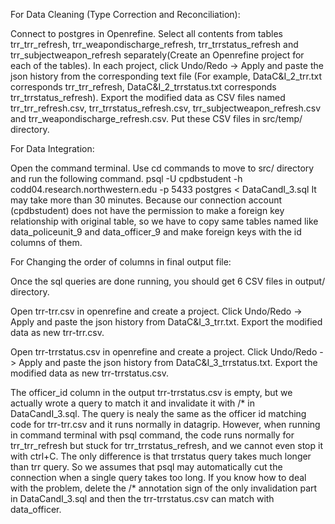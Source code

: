 For Data Cleaning (Type Correction and Reconciliation):

Connect to postgres in Openrefine.
Select all contents from tables trr_trr_refresh, trr_weapondischarge_refresh, trr_trrstatus_refresh and trr_subjectweapon_refresh separately(Create an Openrefine project for each of the tables).
In each project, click Undo/Redo -> Apply and paste the json history from the corresponding text file (For example, DataC&I_2_trr.txt corresponds trr_trr_refresh, DataC&I_2_trrstatus.txt corresponds trr_trrstatus_refresh).
Export the modified data as CSV files named trr_trr_refresh.csv, trr_trrstatus_refresh.csv, trr_subjectweapon_refresh.csv and trr_weapondischarge_refresh.csv. Put these CSV files in src/temp/ directory.


For Data Integration:

Open the command terminal. Use cd commands to move to src/ directory and run the following command.
psql -U cpdbstudent -h codd04.research.northwestern.edu -p 5433 postgres < DataCandI_3.sql
It may take more than 30 minutes.
Because our connection account (cpdbstudent)  does not have the permission to make a foreign key relationship with original table, so we have to copy same tables named like data_policeunit_9 and data_officer_9 and make foreign keys with the id columns of them.


For Changing the order of columns in final output file:

Once the sql queries are done running, you should get 6 CSV files in output/ directory. 

Open trr-trr.csv in openrefine and create a project.
Click Undo/Redo -> Apply and paste the json history from DataC&I_3_trr.txt.
Export the modified data as new trr-trr.csv.

Open trr-trrstatus.csv in openrefine and create a project.
Click Undo/Redo -> Apply and paste the json history from DataC&I_3_trrstatus.txt.
Export the modified data as new trr-trrstatus.csv.

The officer_id column in the output trr-trrstatus.csv is empty, but we actually wrote a query to match it and invalidate it with /* in DataCandI_3.sql. The query is nealy the same as the officer id matching code for trr-trr.csv and it runs normally in datagrip. However, when running in command terminal with psql command, the code runs normally for trr_trr_refresh but stuck for trr_trrstatus_refresh, and we cannot even stop it with ctrl+C. The only difference is that trrstatus query takes much longer than trr query. So we assumes that psql may automatically cut the connection when a single query takes too long.
If you know how to deal with the problem, delete the /* annotation sign of the only invalidation part in DataCandI_3.sql and then the trr-trrstatus.csv can match with data_officer.
